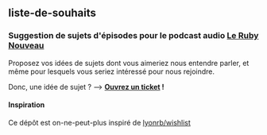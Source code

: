 ## liste-de-souhaits

### Suggestion de sujets d'épisodes pour le podcast audio [Le Ruby Nouveau](https://lerubynouveau.fr)

Proposez vos idées de sujets dont vous aimeriez nous entendre parler, et même pour lesquels vous seriez intéressé pour nous rejoindre.

Donc, une idée de sujet ? --> **[Ouvrez un ticket](https://github.com/LeRubyNouveau/liste-de-souhaits/issues/new) !**

#### Inspiration

Ce dépôt est on-ne-peut-plus inspiré de [lyonrb/wishlist](https://github.com/lyonrb/wishlist/issues)
